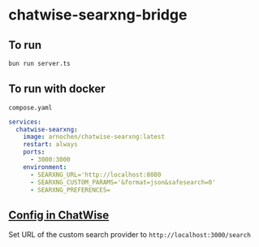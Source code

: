 # chatwise-searxng-bridge

## To run

```bash
bun run server.ts
```

## To run with docker

`compose.yaml`

```yaml
services:
  chatwise-searxng:
    image: arnochen/chatwise-searxng:latest
    restart: always
    ports:
      - 3000:3000
    environment:
      - SEARXNG_URL='http://localhost:8080
      - SEARXNG_CUSTOM_PARAMS='&format=json&safesearch=0'
      - SEARXNG_PREFERENCES=
```

## [Config in ChatWise](https://docs.chatwise.app/web-search.html#search-provider)

Set URL of the custom search provider to `http://localhost:3000/search`
